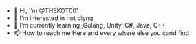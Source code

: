 - 👋 Hi, I’m @THEKOT001
- 👀 I’m interested in not diyng 
- 🌱 I’m currently learning ,Golang, Unity, C#, Java, C++  
- 📫 How to reach me Here and every where else you cand find 


<!---
THEKOT001/THEKOT001 is a ✨ special ✨ repository because its `README.md` (this file) appears on your GitHub profile.
You can click the Preview link to take a look at your changes.
--->
